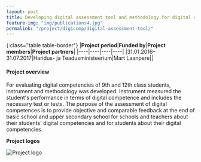 ```yaml
---
layout: post
title: Developing digital assessment tool and methodology for digital competencies in lower secondary education 
feature-img: "img/publications4.jpg"
permalink: "/project/digicomp/digital-assessment-tool/"
---
```


{:class="table table-border"}
|**Project period**|**Funded by**|**Project members**|**Project partners**|
|----|----|----|----|
|31.01.2016–31.07.2017|Haridus- ja Teadusministeerium|Mart Laanpere||

#### Project overview
For evaluating digital competencies of 9th and 12th class students, instrument and methodology was developed. Instrument measured the student's performance in terms of digital competence and includes the necessary test or tests. The purpose of the assessment of digital competences is to provide objective and comparable feedback at the end of basic school and upper secondary school for schools and teachers about their students' digital competencies and for students about their digital competencies.


**Project logos**
<div> 
    <img class="img-fluid-innews" src="{{ '/img/financier_logos/HTM.jpg' | prepend: site.baseurl }}" alt="Project logo">
</div>